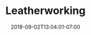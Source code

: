 ---
title: "Leatherworking"
date: 2018-09-02T13:04:01-07:00
draft: false

image: leatherwork-3955 x 2966.jpeg

subTitle: Beautiful creations of leather

---